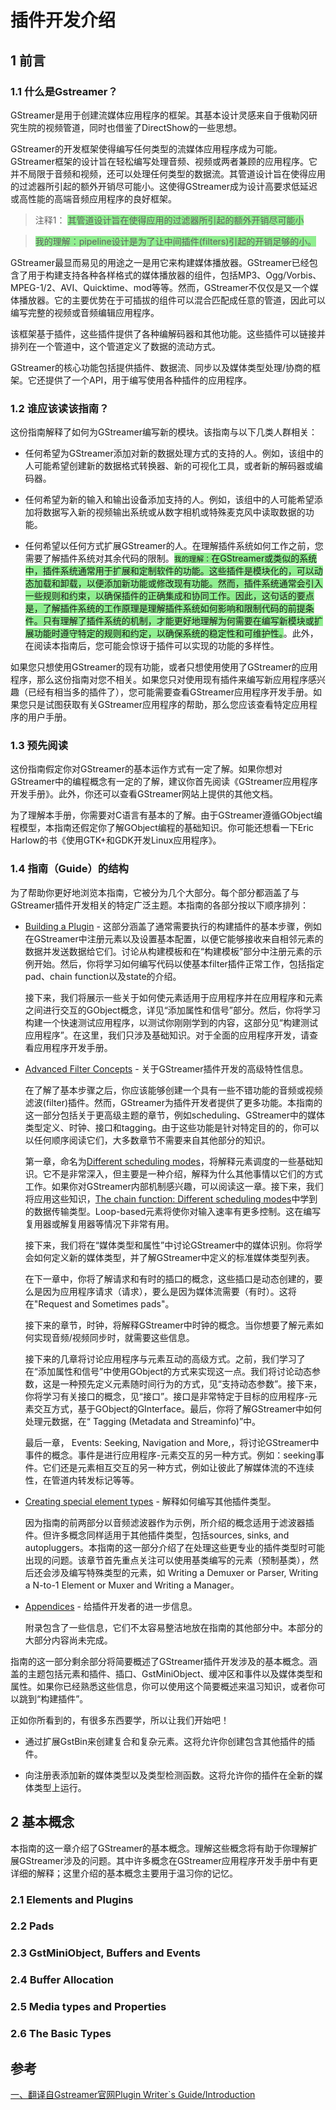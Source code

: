 # 插件开发介绍
## 1 前言
### 1.1 什么是Gstreamer？

GStreamer是用于创建流媒体应用程序的框架。其基本设计灵感来自于俄勒冈研究生院的视频管道，同时也借鉴了DirectShow的一些思想。

GStreamer的开发框架使得编写任何类型的流媒体应用程序成为可能。GStreamer框架的设计旨在轻松编写处理音频、视频或两者兼顾的应用程序。它并不局限于音频和视频，还可以处理任何类型的数据流。其管道设计旨在使得应用的过滤器所引起的额外开销尽可能小。这使得GStreamer成为设计高要求低延迟或高性能的高端音频应用程序的良好框架。

>注释1：
<span style="background-color: lightgreen;">其管道设计旨在使得应用的过滤器所引起的额外开销尽可能小</span>

><span style="background-color: lightgreen;">我的理解：pipeline设计是为了让中间插件(filters)引起的开销足够的小。</span>

GStreamer最显而易见的用途之一是用它来构建媒体播放器。GStreamer已经包含了用于构建支持各种各样格式的媒体播放器的组件，包括MP3、Ogg/Vorbis、MPEG-1/2、AVI、Quicktime、mod等等。然而，GStreamer不仅仅是又一个媒体播放器。它的主要优势在于可插拔的组件可以混合匹配成任意的管道，因此可以编写完整的视频或音频编辑应用程序。

该框架基于插件，这些插件提供了各种编解码器和其他功能。这些插件可以链接并排列在一个管道中，这个管道定义了数据的流动方式。

GStreamer的核心功能包括提供插件、数据流、同步以及媒体类型处理/协商的框架。它还提供了一个API，用于编写使用各种插件的应用程序。

### 1.2 谁应该读该指南？

这份指南解释了如何为GStreamer编写新的模块。该指南与以下几类人群相关：

 - 任何希望为GStreamer添加对新的数据处理方式的支持的人。例如，该组中的人可能希望创建新的数据格式转换器、新的可视化工具，或者新的解码器或编码器。

 - 任何希望为新的输入和输出设备添加支持的人。例如，该组中的人可能希望添加将数据写入新的视频输出系统或从数字相机或特殊麦克风中读取数据的功能。

 - 任何希望以任何方式扩展GStreamer的人。在理解插件系统如何工作之前，您需要了解插件系统对其余代码的限制。<span style="background-color: lightgreen;">`我的理解：`在GStreamer或类似的系统中，插件系统通常用于扩展和定制软件的功能。这些插件是模块化的，可以动态加载和卸载，以便添加新功能或修改现有功能。然而，插件系统通常会引入一些规则和约束，以确保插件的正确集成和协同工作。因此，这句话的要点是，了解插件系统的工作原理是理解插件系统如何影响和限制代码的前提条件。只有理解了插件系统的机制，才能更好地理解为何需要在编写新模块或扩展功能时遵守特定的规则和约定，以确保系统的稳定性和可维护性。</span>。此外，在阅读本指南后，您可能会惊讶于插件可以实现的功能的多样性。

如果您只想使用GStreamer的现有功能，或者只想使用使用了GStreamer的应用程序，那么这份指南对您不相关。如果您只对使用现有插件来编写新应用程序感兴趣（已经有相当多的插件了），您可能需要查看GStreamer应用程序开发手册。如果您只是试图获取有关GStreamer应用程序的帮助，那么您应该查看特定应用程序的用户手册。

### 1.3 预先阅读

这份指南假定你对GStreamer的基本运作方式有一定了解。如果你想对GStreamer中的编程概念有一定的了解，建议你首先阅读《GStreamer应用程序开发手册》。此外，你还可以查看GStreamer网站上提供的其他文档。

为了理解本手册，你需要对C语言有基本的了解。由于GStreamer遵循GObject编程模型，本指南还假定你了解GObject编程的基础知识。你可能还想看一下Eric Harlow的书《使用GTK+和GDK开发Linux应用程序》。

### 1.4 指南（Guide）的结构

为了帮助你更好地浏览本指南，它被分为几个大部分。每个部分都涵盖了与GStreamer插件开发相关的特定广泛主题。本指南的各部分按以下顺序排列：

 - [Building a Plugin](https://gstreamer.freedesktop.org/documentation/plugin-development/basics/index.html?gi-language=c) - 这部分涵盖了通常需要执行的构建插件的基本步骤，例如在GStreamer中注册元素以及设置基本配置，以便它能够接收来自相邻元素的数据并发送数据给它们。讨论从构建模板和在“构建模板”部分中注册元素的示例开始。然后，你将学习如何编写代码以使基本filter插件正常工作，包括指定pad、chain function以及state的介绍。

   接下来，我们将展示一些关于如何使元素适用于应用程序并在应用程序和元素之间进行交互的GObject概念，详见“添加属性和信号”部分。然后，你将学习构建一个快速测试应用程序，以测试你刚刚学到的内容，这部分见“构建测试应用程序”。在这里，我们只涉及基础知识。对于全面的应用程序开发，请查看应用程序开发手册。

 - [Advanced Filter Concepts](https://gstreamer.freedesktop.org/documentation/plugin-development/advanced/index.html?gi-language=c) - 关于GStreamer插件开发的高级特性信息。
  
   在了解了基本步骤之后，你应该能够创建一个具有一些不错功能的音频或视频滤波(filter)插件。然而，GStreamer为插件开发者提供了更多功能。本指南的这一部分包括关于更高级主题的章节，例如scheduling、GStreamer中的媒体类型定义、时钟、接口和tagging。由于这些功能是针对特定目的的，你可以以任何顺序阅读它们，大多数章节不需要来自其他部分的知识。

   第一章，命名为[Different scheduling modes](https://gstreamer.freedesktop.org/documentation/plugin-development/advanced/scheduling.html?gi-language=c)，将解释元素调度的一些基础知识。它不是非常深入，但主要是一种介绍，解释为什么其他事情以它们的方式工作。如果你对GStreamer内部机制感兴趣，可以阅读这一章。接下来，我们将应用这些知识，[The chain function: Different scheduling modes](https://gstreamer.freedesktop.org/documentation/plugin-development/basics/chainfn.html?gi-language=c)中学到的数据传输类型。Loop-based元素将使你对输入速率有更多控制。这在编写复用器或解复用器等情况下非常有用。

   接下来，我们将在“媒体类型和属性”中讨论GStreamer中的媒体识别。你将学会如何定义新的媒体类型，并了解GStreamer中定义的标准媒体类型列表。

   在下一章中，你将了解请求和有时的插口的概念，这些插口是动态创建的，要么是因为应用程序请求（请求），要么是因为媒体流需要（有时）。这将在"Request and Sometimes pads"。

   接下来的章节，时钟，将解释GStreamer中时钟的概念。当你想要了解元素如何实现音频/视频同步时，就需要这些信息。

   接下来的几章将讨论应用程序与元素互动的高级方式。之前，我们学习了在“添加属性和信号”中使用GObject的方式来实现这一点。我们将讨论动态参数，这是一种预先定义元素随时间行为的方式，见“支持动态参数”。接下来，你将学习有关接口的概念，见“接口”。接口是非常特定于目标的应用程序-元素交互方式，基于GObject的GInterface。最后，你将了解GStreamer中如何处理元数据，在“ Tagging (Metadata and Streaminfo)”中。

   最后一章， Events: Seeking, Navigation and More,，将讨论GStreamer中事件的概念。事件是进行应用程序-元素交互的另一种方式。例如：seeking事件。它们还是元素相互交互的另一种方式，例如让彼此了解媒体流的不连续性，在管道内转发标记等等。

 - [Creating special element types](https://gstreamer.freedesktop.org/documentation/plugin-development/element-types/index.html?gi-language=c)  -  解释如何编写其他插件类型。

   因为指南的前两部分以音频滤波器作为示例，所介绍的概念适用于滤波器插件。但许多概念同样适用于其他插件类型，包括sources, sinks, and autopluggers。本指南的这一部分介绍了在处理这些更专业的插件类型时可能出现的问题。该章节首先重点关注可以使用基类编写的元素（预制基类），然后还会涉及编写特殊类型的元素，如 Writing a Demuxer or Parser, Writing a N-to-1 Element or Muxer and Writing a Manager。
 
 - [Appendices](https://gstreamer.freedesktop.org/documentation/plugin-development/appendix/index.html?gi-language=c) -  给插件开发者的进一步信息。

   附录包含了一些信息，它们不太容易整洁地放在指南的其他部分中。本部分的大部分内容尚未完成。


指南的这一部分剩余部分将简要概述了GStreamer插件开发涉及的基本概念。涵盖的主题包括元素和插件、插口、GstMiniObject、缓冲区和事件以及媒体类型和属性。如果你已经熟悉这些信息，你可以使用这个简要概述来温习知识，或者你可以跳到“构建插件”。

正如你所看到的，有很多东西要学，所以让我们开始吧！

  - 通过扩展GstBin来创建复合和复杂元素。这将允许你创建包含其他插件的插件。

  - 向注册表添加新的媒体类型以及类型检测函数。这将允许你的插件在全新的媒体类型上运行。


## 2 基本概念
本指南的这一章介绍了GStreamer的基本概念。理解这些概念将有助于你理解扩展GStreamer涉及的问题。其中许多概念在GStreamer应用程序开发手册中有更详细的解释；这里介绍的基本概念主要用于温习你的记忆。

### 2.1 Elements and Plugins

### 2.2 Pads

### 2.3 GstMiniObject, Buffers and Events

### 2.4 Buffer Allocation

### 2.5 Media types and Properties

### 2.6 The Basic Types


## 参考
[一、翻译自Gstreamer官网Plugin Writer`s Guide/Introduction](https://gstreamer.freedesktop.org/documentation/plugin-development/introduction/preface.html?gi-language=c)